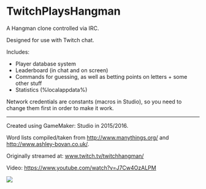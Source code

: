 # TwitchPlaysHangman
A Hangman clone controlled via IRC.

Designed for use with Twitch chat.

Includes:
 - Player database system
 - Leaderboard (in chat and on screen)
 - Commands for guessing, as well as betting points on letters + some other stuff
 - Statistics (%localappdata%)

Network credentials are constants (macros in Studio), so you need to change them first in order to make it work.

------

Created using GameMaker: Studio in 2015/2016.

Word lists compiled/taken from http://www.manythings.org/ and http://www.ashley-bovan.co.uk/.



Originally streamed at: www.twitch.tv/twitchhangman/

Video: https://www.youtube.com/watch?v=J7Cw4OzALPM

![](http://puu.sh/lNgy6/79c603618c.png)

